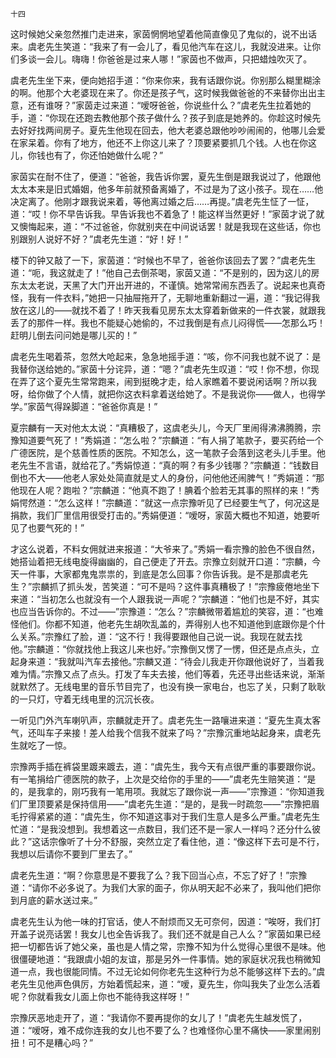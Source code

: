    十四 

   这时候她父亲忽然推门走进来，家茵惘惘地望着他简直像见了鬼似的，说不出话来。虞老先生笑道：“我来了有一会儿了，看见他汽车在这儿，我就没进来。让你们多谈一会儿。嗨嗨！你爸爸是过来人哪！”家茵也不做声，只把蜡烛吹灭了。

   虞老先生坐下来，便向她招手道：“你来你来，我有话跟你说。你别那么糊里糊涂的啊。他那个大老婆现在来了。你还是孩子气，这时候我做爸爸的不来替你出出主意，还有谁呀？”家茵走过来道：“嗳呀爸爸，你说些什么？”虞老先生拉着她的手，道：“你现在还跑去教他那个孩子做什么？孩子到底是她养的。你趁这时候先去好好找两间房子。夏先生他现在回去，他大老婆总跟他吵吵闹闹的，他哪儿会爱在家呆着。你有了地方，他还不上你这儿来了？顶要紧要抓几个钱。人也在你这儿，你钱也有了，你还怕她做什么呢？”

   家茵实在耐不住了，便道：“爸爸，我告诉你罢，夏先生倒是跟我说过了，他跟他太太本来是旧式婚姻，他多年前就预备离婚了，不过是为了这小孩子。现在……他决定离了。他刚才跟我说来着，等他离过婚之后……再提。”虞老先生怔了一怔，道：“哎！你不早告诉我。早告诉我也不着急了！能这样当然更好！”家茵才说了就又懊悔起来，道：“不过爸爸，你就别夹在中间说话罢！就是我现在这些话，你也别跟别人说好不好？”虞老先生道：“好！好！”

   楼下的钟又敲了一下，家茵道：“时候也不早了，爸爸你该回去了罢？”虞老先生道：“呃，我这就走了！”他自己去倒茶喝，家茵又道：“不是别的，因为这儿的房东太太老说，天黑了大门开出开进的，不谨慎。她常常闹东西丢了。说起来也真奇怪，我有一件衣料，”她把一只抽屉拖开了，无聊地重新翻过一遍，道：“我记得我放在这儿的——就找不着了！昨天我看见房东太太穿着新做来的一件衣裳，就跟我丢了的那件一样。我也不能疑心她偷的，不过我倒是有点儿闷得慌——怎那么巧！赶明儿倒去问问她是哪儿买的！”

   虞老先生喝着茶，忽然大呛起来，急急地摇手道：“咳，你不问我也就不说了：是我替你送给她的。”家茵十分诧异，道：“嗯？”虞老先生叹道：“哎！你不想，你现在弄了这个夏先生常常跑来，闹到挺晚才走，给人家瞧着不要说闲话啊？所以我呀，给你做了个人情，就把你这衣料拿着送给她了。不是我说你——做人，也得学学。”家茵气得跺脚道：“爸爸你真是！”

   夏宗麟有一天对他太太说：“真糟极了，这虞老头儿，今天厂里闹得沸沸腾腾，宗豫知道要气死了！”秀娟道：“怎么啦？”宗麟道：“有人捐了笔款子，要买药给一个广德医院，是个慈善性质的医院。不知怎么，这一笔款子会落到这老头儿手里。他老先生不言语，就给花了。”秀娟惊道：“真的啊？有多少钱哪？”宗麟道：“钱数目倒也不大——他老人家处处简直就是丈人的身份，问他他还闹脾气！”秀娟道：“那他现在人呢？跑啦？”宗麟道：“他真不跑了！腆着个脸若无其事的照样的来！”秀娟愕然道：“怎么这样！”宗麟道：“就这一点宗豫听见了已经要生气了，何况这是捐款，我们厂里信用很受打击的。”秀娟便道：“嗳呀，家茵大概也不知道，她要听见了也要气死的！”

   才这么说着，不料女佣就进来报道：“大爷来了。”秀娟一看宗豫的脸色不很自然，她搭讪着把无线电旋得幽幽的，自己便走了开去。宗豫立刻就开口道：“宗麟，今天一件事，大家都鬼鬼祟祟的，到底是怎么回事？你告诉我。是不是那虞老先生？”宗麟抓了抓头发，苦笑道：“可不是吗？这件事真糟极了！”宗豫疲倦地坐下来道：“当初怎么也就没有一个人跟我说一声呢？”宗麟道：“他们也是不好，其实也应当告诉你的。不过——”宗豫道：“怎么？”宗麟微带着尴尬的笑容，道：“也难怪他们。你都不知道，他老先生胡吹乱盖的，弄得别人也不知道他到底跟你是个什么关系。”宗豫红了脸，道：“这不行！我得要跟他自己说一说。我现在就去找他。”宗麟道：“你就找他上我这儿来也好。”宗豫倒又愣了一愣，但还是点点头，立起身来道：“我就叫汽车去接他。”宗麟又道：“待会儿我走开你跟他说好了，当着我难为情。”宗豫又点了点头。打发了车夫去接，他们等着，先还寻出些话来说，渐渐就默然了。无线电里的音乐节目完了，也没有换一家电台，也忘了关，只剩了耿耿的一只灯，守着无线电里的沉沉长夜。

   一听见门外汽车喇叭声，宗麟就走开了。虞老先生一路嚷进来道：“夏先生真太客气，还叫车子来接！差人给我个信我不就来了吗？”宗豫沉重地站起身来，虞老先生就吃了一惊。

   宗豫两手插在裤袋里踱来踱去，道：“虞先生，我今天有点很严重的事要跟你说。有一笔捐给广德医院的款子，上次是交给你的手里的——”虞老先生赔笑道：“是的，是我拿的，刚巧我有一笔用项。我就忘了跟你说一声——”宗豫道：“你知道我们厂里顶要紧是保持信用——”虞老先生道：“是的，是我一时疏忽——”宗豫把眉毛拧得紧紧的道：“虞先生，你不知道这事对于我们生意人是多么严重。”虞老先生忙道：“是我没想到。我想着这一点数目，我们还不是一家人一样吗？还分什么彼此？”这话宗像听了十分不舒服，突然立定了看住他，道：“像这样下去可是不行，我想以后请你不要到厂里去了。”

   虞老先生道：“啊？你意思是不要我了么？我下回当心点，不忘了好了！”宗豫道：“请你不必多说了。为我们大家的面子，你从明天起不必来了，我叫他们把你到月底的薪水送过来。”

   虞老先生认为他一味的打官话，使人不耐烦而又无可奈何，因道：“唉呀，我们打开盖子说亮话罢！我女儿也全告诉我了。我们还不就是自己人么？”家茵如果已经把一切都告诉了她父亲，虽也是人情之常，宗豫不知为什么觉得心里很不是味。他很僵硬地道：“我跟虞小姐的友谊，那是另外一件事情。她的家庭状况我也稍微知道一点，我也很能同情。不过无论如何你老先生这种行为总不能够这样下去的。”虞老先生见他声色俱厉，方始着慌起来，道：“嗳，夏先生，你叫我失了业怎么活着呢？你就看我女儿面上你也不能待我这样呀！”

   宗豫厌恶地走开了，道：“我请你不要再提你的女儿了！”虞老先生越发慌了，道：“嗳呀，难不成你连我的女儿也不要了么？也难怪你心里不痛快——家里闹别扭！可不是糟心吗？”

